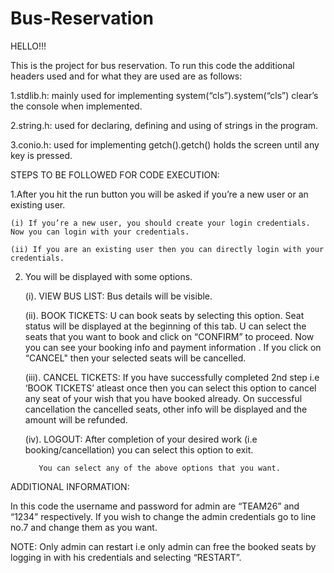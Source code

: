 # Bus-Reservation
HELLO!!!                

This is the project for bus reservation. To run this code the additional headers used and for what they are used are as follows: 

1.stdlib.h: mainly used for implementing system(“cls”).system(“cls”) clear’s the console when implemented. 

2.string.h: used for declaring, defining and using of strings in the program. 

3.conio.h: used for implementing getch().getch() holds the screen until any key is pressed. 

 

STEPS TO BE FOLLOWED FOR CODE EXECUTION: 

1.After you hit the run button you will be asked if you’re a new user or an existing user.  

    (i) If you’re a new user, you should create your login credentials. Now you can login with your credentials. 

    (ii) If you are an existing user then you can directly login with your credentials. 

2. You will be displayed with some options. 

     (i). VIEW BUS LIST: Bus details will be visible. 

     (ii). BOOK TICKETS: U can book seats by selecting this option. Seat status will be displayed at the beginning of this tab. U can select the seats that you want to book and            click  on “CONFIRM” to proceed. Now you can see your booking info and payment information . If you click on “CANCEL" then your selected seats will be                            cancelled.  

    (iii). CANCEL TICKETS: If you have successfully completed 2nd step i.e ‘BOOK TICKETS’ atleast once then you can select this option to cancel any seat of your wish that you              have booked already. On successful cancellation the cancelled seats, other info will be displayed and the amount will be refunded. 

    (iv). LOGOUT: After completion of your desired work (i.e booking/cancellation) you can select this option to exit. 

          You can select any of the above options that you want.          

         

ADDITIONAL INFORMATION: 

In this code the username and password for admin are “TEAM26” and “1234” respectively. If you wish to change the admin credentials go to line no.7 and change them as you want. 

NOTE: Only admin can restart i.e only admin can free the booked seats by logging in with his credentials and selecting “RESTART”.     
